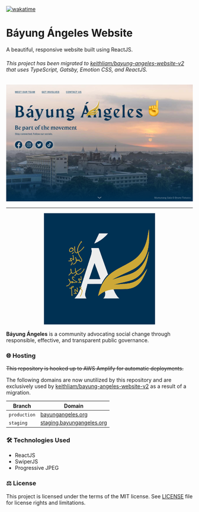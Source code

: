 [![wakatime](https://wakatime.com/badge/github/keithliam/bayung-angeles-website.svg?style=for-the-badge)](https://wakatime.com/badge/github/keithliam/bayung-angeles-website)

# Báyung Ángeles Website

A beautiful, responsive website built using ReactJS.

###### This project has been migrated to [keithliam/bayung-angeles-website-v2](https://github.com/keithliam/bayung-angeles-website-v2) that uses TypeScript, Gatsby, Emotion CSS, and ReactJS.

[![Báyung Ángeles website](/screenshots/landing.png?raw=true)](https://bayungangeles.org/)

---

<p align="center">
  <img src="/public/logo512.png?raw=true" width="300" alt="Báyung Ángeles" />
</p>

**Báyung Ángeles** is a community advocating social change through responsible, effective, and transparent public governance.

### 🌐 Hosting

~~This repository is hooked up to AWS Amplify for automatic deployments.~~

The following domains are now unutilized by this repository and are exclusively used by [keithliam/bayung-angeles-website-v2](https://github.com/keithliam/bayung-angeles-website-v2) as a result of a migration.

| Branch | Domain |
| --- | --- |
| `production` | [bayungangeles.org](https://www.bayungangeles.org/) |
| `staging` | [staging.bayungangeles.org](https://staging.bayungangeles.org/) |

### 🛠 Technologies Used

- ReactJS
- SwiperJS
- Progressive JPEG

### ⚖️ License

This project is licensed under the terms of the MIT license. See [LICENSE](LICENSE.md) file for license rights and limitations.
